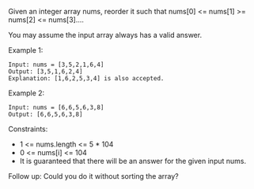 Given an integer array nums, reorder it such that nums[0] <= nums[1] >= nums[2] <= nums[3]....

You may assume the input array always has a valid answer.


Example 1:
```
Input: nums = [3,5,2,1,6,4]
Output: [3,5,1,6,2,4]
Explanation: [1,6,2,5,3,4] is also accepted.
```

Example 2:
```
Input: nums = [6,6,5,6,3,8]
Output: [6,6,5,6,3,8]
```

Constraints:

- 1 <= nums.length <= 5 * 104
- 0 <= nums[i] <= 104
- It is guaranteed that there will be an answer for the given input nums.
 

Follow up: Could you do it without sorting the array?
